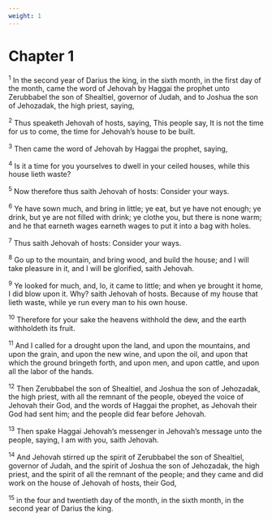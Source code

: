 ```yaml
---
weight: 1
---
```


# Chapter 1

<sup>1</sup> In the second year of Darius the king, in the sixth month, in the first day of the month, came the word of Jehovah by Haggai the prophet unto Zerubbabel the son of Shealtiel, governor of Judah, and to Joshua the son of Jehozadak, the high priest, saying, 

<sup>2</sup> Thus speaketh Jehovah of hosts, saying, This people say, It is not the time for us to come, the time for Jehovah’s house to be built. 

<sup>3</sup> Then came the word of Jehovah by Haggai the prophet, saying, 

<sup>4</sup> Is it a time for you yourselves to dwell in your ceiled houses, while this house lieth waste? 

<sup>5</sup> Now therefore thus saith Jehovah of hosts: Consider your ways. 

<sup>6</sup> Ye have sown much, and bring in little; ye eat, but ye have not enough; ye drink, but ye are not filled with drink; ye clothe you, but there is none warm; and he that earneth wages earneth wages to put it into a bag with holes. 

<sup>7</sup> Thus saith Jehovah of hosts: Consider your ways. 

<sup>8</sup> Go up to the mountain, and bring wood, and build the house; and I will take pleasure in it, and I will be glorified, saith Jehovah. 

<sup>9</sup> Ye looked for much, and, lo, it came to little; and when ye brought it home, I did blow upon it. Why? saith Jehovah of hosts. Because of my house that lieth waste, while ye run every man to his own house. 

<sup>10</sup> Therefore for your sake the heavens withhold the dew, and the earth withholdeth its fruit. 

<sup>11</sup> And I called for a drought upon the land, and upon the mountains, and upon the grain, and upon the new wine, and upon the oil, and upon that which the ground bringeth forth, and upon men, and upon cattle, and upon all the labor of the hands. 

<sup>12</sup> Then Zerubbabel the son of Shealtiel, and Joshua the son of Jehozadak, the high priest, with all the remnant of the people, obeyed the voice of Jehovah their God, and the words of Haggai the prophet, as Jehovah their God had sent him; and the people did fear before Jehovah. 

<sup>13</sup> Then spake Haggai Jehovah’s messenger in Jehovah’s message unto the people, saying, I am with you, saith Jehovah. 

<sup>14</sup> And Jehovah stirred up the spirit of Zerubbabel the son of Shealtiel, governor of Judah, and the spirit of Joshua the son of Jehozadak, the high priest, and the spirit of all the remnant of the people; and they came and did work on the house of Jehovah of hosts, their God, 

<sup>15</sup> in the four and twentieth day of the month, in the sixth month, in the second year of Darius the king. 


